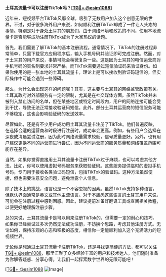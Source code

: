 **土耳其流量卡可以注册TikTok吗？[[TG💪+ @esim1088](https://t.me/s/esim1088)]**

近年来，短视频平台TikTok风靡全球，吸引了无数用户加入这个创意无限的世界。不过，对于很多海外用户来说，如何顺利注册TikTok却成了一件让人头疼的事情。特别是对于身处土耳其的朋友们，由于网络环境和政策的不同，使用本地流量卡是否能够成功注册TikTok成为了大家热议的话题。

首先，我们需要了解TikTok的基本注册流程。通常情况下，TikTok的注册过程非常简单，只需下载官方应用程序后，输入手机号码并验证即可完成注册。然而，对于土耳其的用户来说，事情可能会稍微复杂一些。这是因为土耳其的电信运营商对手机号码的实名制要求非常严格，而TikTok需要通过短信验证码来验证身份。如果你使用的是一张本地的土耳其流量卡，理论上是可以接收到验证码短信的，但实际操作中可能会遇到一些障碍。

那么，为什么会出现这样的问题呢？其实，这主要与土耳其的网络监管政策有关。土耳其政府对外部服务有一定的限制，尤其是在社交媒体方面。虽然TikTok并未被列入禁止访问的名单，但在某些地区或特定时间段内，用户的网络连接可能会受到干扰，导致无法正常接收验证码短信。此外，部分土耳其运营商的短信服务可能不够稳定，这也会影响验证码的发送效率。

尽管如此，还是有不少用户成功用土耳其流量卡注册了TikTok。他们普遍反映，在选择合适的运营商和时段进行注册时，成功率会更高。例如，有些用户会选择在深夜或清晨尝试注册，因为此时网络流量需求较低，信号质量更好。另外，也有用户建议更换不同的运营商进行尝试，因为不同运营商的服务质量和网络覆盖范围可能存在差异。

当然，如果你觉得直接用土耳其流量卡注册TikTok过于麻烦，也可以考虑其他方法。比如，你可以使用虚拟号码服务来获取验证码。这些服务提供临时的虚拟手机号码，专门用于接收各类验证码短信，包括TikTok的验证码。这种方法虽然便捷，但也需要注意安全问题，避免泄露个人信息。

除了技术上的挑战，语言也是一个不容忽视的因素。虽然TikTok支持多种语言，但默认界面通常是英文或其他主流语言。对于不熟悉这些语言的土耳其用户来说，可能会在注册过程中感到困惑。因此，建议提前准备好翻译工具或查阅相关教程，以便更好地理解注册步骤。

总的来说，土耳其流量卡是可以用来注册TikTok的，但需要一定的耐心和技巧。如果你已经尝试过多次仍然无法成功注册，不妨换个思路，考虑其他注册方式。无论如何，保持乐观的心态和积极的态度，相信你一定能顺利加入这个充满活力的短视频世界。

无论你是想通过土耳其流量卡注册TikTok，还是寻找更简便的方法，都可以关注[TG💪+ @esim1088](https://t.me/s/esim1088)，那里汇聚了众多经验丰富的用户和技术达人，他们随时准备为你解答疑惑、分享心得。让我们一起探索数字世界的无限可能吧！

[[TG💪+ @esim1088](https://t.me/s/esim1088) ![Image](https://i.postimg.cc/4NQfJmqS/Snipaste-2025-05-13-00-14-12.png)]